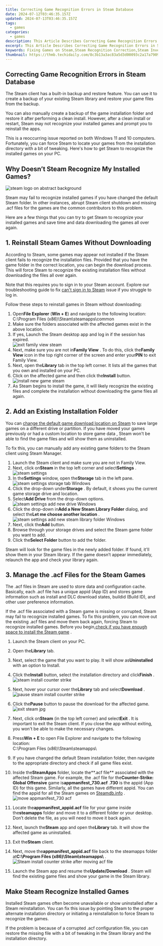 ```yaml
---
title: Correcting Game Recognition Errors in Steam Database
date: 2024-07-12T03:46:35.157Z
updated: 2024-07-13T03:46:35.157Z
tags:
  - games
categories:
  - games
description: This Article Describes Correcting Game Recognition Errors in Steam Database
excerpt: This Article Describes Correcting Game Recognition Errors in Steam Database
keywords: Fixing Games on Steam,Steam Recognition Correction,Steam Inventory Mistakes,Steam Game Identification,Errors in Steam DB,Steam Database Accuracy,Correcting Steam Records
thumbnail: https://thmb.techidaily.com/8c3b13a3ac83a5d3d00093c2a17a7909556b01cc18d6b9abd17e301fcbcbc6e6.jpg
---
```


## Correcting Game Recognition Errors in Steam Database

 The Steam client has a built-in backup and restore feature. You can use it to create a backup of your existing Steam library and restore your game files from the backup.

 You can also manually create a backup of the game installation folder and restore it after performing a clean install. However, after a clean install or restart, Steam may not recognize your installed games and prompt you to reinstall the apps.

 This is a reoccurring issue reported on both Windows 11 and 10 computers. Fortunately, you can force Steam to locate your games from the installation directory with a bit of tweaking. Here's how to get Steam to recognize the installed games on your PC.

## Why Doesn’t Steam Recognize My Installed Games?

![steam logo on abstract background](https://static1.makeuseofimages.com/wordpress/wp-content/uploads/2021/08/steam-logo-on-abstract-background-1.jpg)

 Steam may fail to recognize installed games if you have changed the default Steam folder. In other instances, abrupt Steam client shutdown and missing .acf files for the games are the common contributors to this problem.

 Here are a few things that you can try to get Steam to recognize your installed games and save time and data downloading the games all over again.

## 1\. Reinstall Steam Games Without Downloading

 According to Steam, some games may appear not installed if the Steam client fails to recognize the installation files. Provided that you have the game folder in the correct location, you can begin the download process. This will force Steam to recognize the existing installation files without downloading the files all over again.

 Note that this requires you to sign in to your Steam account. Explore our troubleshooting guide to fix [can't sign in to Steam](https://www.makeuseof.com/steam-login-troubleshooting/) issue if you struggle to log in.

Follow these steps to reinstall games in Steam without downloading:

1. Open**File Explorer** (**Win + E**) and navigate to the following location:  
C:\Program Files (x86)\Steam\steamapps\common
2. Make sure the folders associated with the affected games exist in the above location.
3. If yes, Launch the Steam desktop app and log in if the session has expired.  
![exit family view steam](https://static1.makeuseofimages.com/wordpress/wp-content/uploads/2022/03/exit-family-view-steam.jpg)
4. Next, make sure you are not in**Family View** . To do this, click the**Family View** icon in the top right corner of the screen and enter your**PIN** to exit Family View.
5. Next, open the**Library** tab in the top left corner. It lists all the games that you own and installed on your PC.
6. Click on the affected game and then click the**Install** button.  
![install new game steam](https://static1.makeuseofimages.com/wordpress/wp-content/uploads/2022/03/install-new-game-steam.jpg)
7. As Steam begins to install the game, it will likely recognize the existing files and complete the installation without downloading the game files all again.

## 2\. Add an Existing Installation Folder

 You can [change the default game download location on Steam](https://www.makeuseof.com/how-to-change-game-download-location-steam/) to save large games on a different drive or partition. If you have moved your games previously or had a custom location to store game data , Steam won't be able to find the game files and will show them as uninstalled.

 To fix this, you can manually add any existing game folders to the Steam client using Steam Manager.

1. Launch the Steam client and make sure you are not in Family View.
2. Next, click on**Steam** in the top left corner and select**Settings** .  
![steam settings](https://static1.makeuseofimages.com/wordpress/wp-content/uploads/2022/03/steam-settings.jpg)
3. In the**Settings** window, open the**Storage** tab in the left pane.  
![steam settings storage tab Windows](https://static1.makeuseofimages.com/wordpress/wp-content/uploads/2023/10/steam-settings-storage-tab-windows.jpg)
4. Click the drop-down under**Storage** . By default, it shows you the current game storage drive and location.
5. Select**Add Drive** from the drop-down options.  
![steam settings add new drive Windows](https://static1.makeuseofimages.com/wordpress/wp-content/uploads/2023/10/steam-settings-add-new-drive-windows.jpg)
6. Click the drop-down in**Add a New Steam Library Folder** dialog, and select the**Let me choose another location** .  
![steam settings add new steam library folder Windows](https://static1.makeuseofimages.com/wordpress/wp-content/uploads/2023/10/steam-settings-add-new-steam-library-folder-windows.jpg)
7. Next, click the**Add** button.
8. Browse through your storage drives and select the Steam game folder you want to add.
9. Click the**Select Folder** button to add the folder.

 Steam will look for the game files in the newly added folder. If found, it'll show them in your Steam library. If the game doesn’t appear immediately, relaunch the app and check your library again.

## 3\. Manage the .acf Files for the Steam Games

 The .acf files in Steam are used to store data and configuration cache. Basically, each .acf file has a unique appid (App ID) and stores game information such as install and DLC download states, buildid (Build ID), and other user preference information.

 If the .acf file associated with a Steam game is missing or corrupted, Steam may fail to recognize installed games. To fix this problem, you can move out the existing .acf files and move them back again, forcing Steam to recognize installed games. Before you begin,[check if you have enough space to install the Steam game](https://www.makeuseof.com/view-steam-game-install-size/) .

1. Launch the Steam client on your PC.
2. Open the**Library** tab.
3. Next, select the game that you want to play. It will show as**Uninstalled** with an option to Install.
4. Click the**Install** button, select the installation directory and click**Finish** .  
![steam install counter strike](https://static1.makeuseofimages.com/wordpress/wp-content/uploads/2022/03/steam-install-counter-strike.jpg)
5. Next, hover your cursor over the**Library** tab and select**Download** .  
![pause steam install counter strike](https://static1.makeuseofimages.com/wordpress/wp-content/uploads/2022/03/pause-steam-install-counter-strike.jpg)

1. Click the**Pause** button to pause the download for the affected game.  
![exit steam jpg](https://static1.makeuseofimages.com/wordpress/wp-content/uploads/2022/03/exit-steam-jpg.jpg)
2. Next, click on**Steam** (in the top left corner) and select**Exit** . It is important to exit the Steam client. If you close the app without exiting, you won't be able to make the necessary changes.
3. Press**Win + E** to open File Explorer and navigate to the following location:  
C:\Program Files (x86)\Steam\steamapps\
4. If you have changed the default Steam installation folder, then navigate to the appropriate directory and check if all game files exist.
5. Inside the**SteamApps** folder, locate the**.acf file** associated with the affected Steam game. For example, the .acf file for the**Counter-Strike: Global Offensive** game is**appmanifest\_730.acf** .**730** is the appid (App ID) for this game. Similarly, all the games have different appid. You can find the appid for all the Steam games on [Steamdb.info](https://steamdb.info/apps/) .  
![move appmanifest_730 acf](https://static1.makeuseofimages.com/wordpress/wp-content/uploads/2022/03/move-appmanifest_730-acf.jpg)

1. Locate the**appmanifest\_appid.acf** file for your game inside the**steamapps** folder and move it to a different folder or your desktop. Don’t delete the file, as you will need to move it back again.
2. Next, launch the**Steam** app and open the**Library** tab. It will show the affected game as uninstalled.
3. Exit the**Steam** client.
4. Next, move the**appmanifest\_appid.acf** file back to the steamapps folder at**C:\\Program Files (x86)\\Steam\\steamapps\\** .  
![Steam install counter strike after moving acf file](https://static1.makeuseofimages.com/wordpress/wp-content/uploads/2022/03/Steam-install-counter-strike-after-moving-acf-file.jpg)
5. Launch the Steam app and resume the**Update/Download** . Steam will find the existing game files and show your game in the Steam library.

## Make Steam Recognize Installed Games

 Installed Steam games often become unavailable or show uninstalled after a Steam reinstallation. You can fix this issue by pointing Steam to the proper alternate installation directory or initiating a reinstallation to force Steam to recognize the games.

 If the problem is because of a corrupted .acf configuration file, you can restore the missing file with a bit of tweaking in the Steam library and the installation directory.


<ins class="adsbygoogle"
     style="display:block"
     data-ad-format="autorelaxed"
     data-ad-client="ca-pub-7571918770474297"
     data-ad-slot="1223367746"></ins>



<ins class="adsbygoogle"
     style="display:block"
     data-ad-client="ca-pub-7571918770474297"
     data-ad-slot="8358498916"
     data-ad-format="auto"
     data-full-width-responsive="true"></ins>




